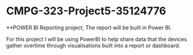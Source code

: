 # CMPG-323-Project5-35124776
**POWER BI
Reporting project, The report will be built in Power BI.

For this project I will be using PowerBI to help share data that the devices gather overtime through visualisations built into a report or dashboard.

